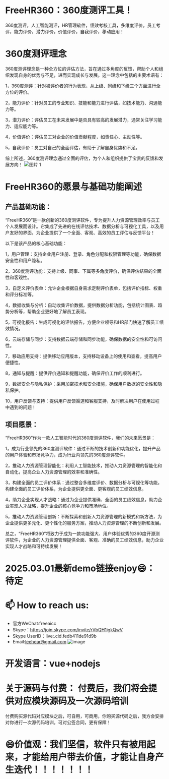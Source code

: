 # FreeHR360：360度测评工具！
360度测评，人工智能测评，HR管理软件，绩效考核工具，多维度评价，员工考评，能力评价，潜力评价，价值评价，自我评价，移动应用！

# 360度测评理念
360度测评理念是一种全方位的评估方法，旨在通过多角度的反馈，帮助个人和组织发现自身的优势与不足，进而实现成长与发展。这一理念中包括的主要术语有：

1，360度测评：针对被评价者的行为表现，从上级、同级和下级三个方面进行全方位的评价。

2，能力评价：针对员工的专业知识、技能和能力进行评估，如技术能力、沟通能力等。

3，潜力评价：评估员工在未来发展中是否具有较高的发展潜力，通常关注学习能力、适应能力等。

4，价值评价：评估员工对企业的价值贡献程度，如责任心、主动性等。

5，自我评价：员工对自己的全面评估，有助于了解自身优势和不足。

综上所述，360度测评理念通过全面的评估，为个人和组织提供了宝贵的反馈和发展方向！
![图片 1](https://github.com/user-attachments/assets/18e07922-159b-48a7-8813-388508f05e8d)

# FreeHR360的愿景与基础功能阐述
## 产品基础功能：

“FreeHR360”是一款创新的360度测评软件，专为提升人力资源管理效率与员工个人发展而设计。它集成了先进的在线评估技术、数据分析与可视化工具，以及用户友好的界面，为企业提供了一个全面、客观、高效的员工评估与反馈平台！

以下是该产品的核心基础功能：

1，用户管理：支持企业用户注册、登录、角色分配和权限管理等功能，确保数据安全性和用户隐私。
    
2，360度测评功能：支持上级、同事、下属等多角度评价，确保评估结果的全面性和客观性。
    
3，自定义评价表单：允许企业根据自身需求定制评价表单，包括评价指标、权重和评分标准等。

4，数据收集与分析：自动收集评价数据，提供数据分析功能，包括统计图表、趋势分析等，帮助企业更好地了解员工表现。
    
5，可视化报告：生成可视化的评估报告，方便企业领导和HR部门快速了解员工绩效情况。
    
6，云端存储与同步：支持数据云端存储和同步功能，确保数据的安全性和可访问性。
    
7，移动应用支持：提供移动应用版本，支持移动设备上的使用和查看，提高用户便捷性。
    
8，通知与提醒：提供评价通知和提醒功能，确保评价工作的顺利进行。
    
9，数据安全与隐私保护：采用加密技术和安全措施，确保用户数据的安全性和隐私保护。
    
10，用户反馈与支持：提供用户反馈渠道和客服支持，及时解决用户在使用过程中遇到的问题！


## 项目愿景：

“FreeHR360”作为一款人工智能时代的360度测评软件，我们的未来愿景是：

1，成为行业领先的360度测评软件：通过不断的技术创新和功能优化，提升产品的用户体验和市场竞争力，成为行业内领先的360度测评软件。
    
2，推动人力资源管理智能化：利用人工智能技术，推动人力资源管理的智能化和自动化，提高企业人力资源管理的效率和准确性。
    
3，构建全面的员工评价体系：通过整合多维度评价、数据分析与可视化等功能，构建全面的员工评价体系，为企业提供更全面、更客观的员工绩效信息。
    
4，助力企业实现人才战略：通过为企业提供准确、全面的员工绩效信息，助力企业实现人才战略，提升企业的核心竞争力和市场地位。
    
5，推动人力资源管理创新：不断探索和创新人力资源管理的新模式和新方法，为企业提供更多元化、更个性化的服务方案，推动人力资源管理的不断创新和发展。

总之，“FreeHR360”将致力于成为一款功能强大、用户体验优秀的360度开源测评软件，为企业的人力资源管理提供全面、客观、准确的员工绩效信息，助力企业实现人才战略和可持续发展！

# 2025.03.01最新demo链接enjoy😄：待定

# 📫 How to reach us:
- 官方WeChat:freeaicc
- Skype：https://join.skype.com/invite/rVbQH1igkQwV
- Skype UserID：live:.cid.fedb411de91d9b
- Email:leehear@gmail.com 
![image](https://github.com/user-attachments/assets/1da1fbaa-6da9-4b7f-99b9-f9ac6a5bfa39)

# 开发语言：vue+nodejs

# 关于源码与付费： 付费后，我们将会提供对应模块源码及一次源码培训
付费购买源代码对应模块之后，可自用，可商用，你购买源代码之后，我方会安排对你进行一次源代码培训。可对公签合同，更有保障！

# 😄价值观：我们坚信，软件只有被用起来，才能给用户带去价值，才能让自身产生迭代！！！！！！！
